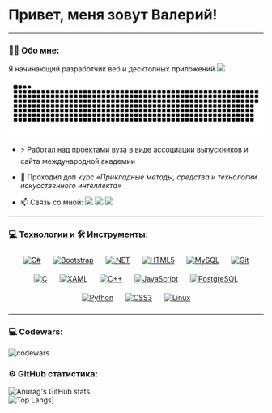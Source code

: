 # Привет, меня зовут Валерий!

---

### :man_technologist: Обо мне:

Я начинающий разработчик веб и десктопных приложений <img src="https://media.giphy.com/media/WUlplcMpOCEmTGBtBW/giphy.gif" width="30px">

<p align="center">
 <img width="600" src="assets/github-snake.svg" alt="snake"/>
</p>

- :zap: Работал над проектами вуза в виде ассоциации выпускников и сайта международной академии

- :seedling: Проходил доп курс _«Прикладные методы, средства и технологии искусственного интеллекта»_

- :mailbox: Связь со мной:  [<img src="https://github.com/gauravghongde/social-icons/blob/master/PNG/Color/Telegram.png?raw=true" width="30">](https://t.me/zer0_11111) [<img src="https://github.com/gauravghongde/social-icons/blob/master/PNG/Color/Mail_ru.png?raw=true" width="30">](mailto:vkunievskiy@list.ru) [<img src="https://github.com/gauravghongde/social-icons/blob/master/PNG/Color/Gmail.png?raw=true" width="30">](mailto:WDM.forany@gmail.com)

---

### 💻 Технологии и 🛠 Инструменты:

<div align="center">  
<a href="https://docs.microsoft.com/en-us/dotnet/csharp/" target="_blank"><img style="margin: 10px" src="https://profilinator.rishav.dev/skills-assets/csharp-original.svg" alt="C#" height="50" /></a>  
<a href="https://getbootstrap.com/docs/3.4/javascript/" target="_blank"><img style="margin: 10px" src="https://profilinator.rishav.dev/skills-assets/bootstrap-plain.svg" alt="Bootstrap" height="50" /></a>  
<a href="https://dotnet.microsoft.com/download/dotnet-framework" target="_blank"><img style="margin: 10px" src="https://profilinator.rishav.dev/skills-assets/dot-net-original-wordmark.svg" alt=".NET" height="50" /></a>  
<a href="https://en.wikipedia.org/wiki/HTML5" target="_blank"><img style="margin: 10px" src="https://profilinator.rishav.dev/skills-assets/html5-original-wordmark.svg" alt="HTML5" height="50" /></a>  
<a href="https://www.mysql.com/" target="_blank"><img style="margin: 10px" src="https://profilinator.rishav.dev/skills-assets/mysql-original-wordmark.svg" alt="MySQL" height="50" /></a>  
<a href="https://github.com/" target="_blank"><img style="margin: 10px" src="https://profilinator.rishav.dev/skills-assets/git-scm-icon.svg" alt="Git" height="50" /></a>  
<a href="https://www.cprogramming.com/" target="_blank"><img style="margin: 10px" src="https://profilinator.rishav.dev/skills-assets/c-original.svg" alt="C" height="50" /></a>  
<a href="https://docs.microsoft.com/en-us/dotnet/desktop/wpf/xaml/" target="_blank"><img style="margin: 10px" src="https://profilinator.rishav.dev/skills-assets/xaml.png" alt="XAML" height="50" /></a>  
<a href="https://www.cplusplus.com/" target="_blank"><img style="margin: 10px" src="https://profilinator.rishav.dev/skills-assets/cplusplus-original.svg" alt="C++" height="50" /></a>  
<a href="https://www.javascript.com/" target="_blank"><img style="margin: 10px" src="https://profilinator.rishav.dev/skills-assets/javascript-original.svg" alt="JavaScript" height="50" /></a>  
<a href="https://www.postgresql.org/" target="_blank"><img style="margin: 10px" src="https://profilinator.rishav.dev/skills-assets/postgresql-original-wordmark.svg" alt="PostgreSQL" height="50" /></a>  
<a href="https://www.python.org/" target="_blank"><img style="margin: 10px" src="https://profilinator.rishav.dev/skills-assets/python-original.svg" alt="Python" height="50" /></a>  
<a href="https://www.w3schools.com/css/" target="_blank"><img style="margin: 10px" src="https://profilinator.rishav.dev/skills-assets/css3-original-wordmark.svg" alt="CSS3" height="50" /></a>  
<a href="https://www.linux.org/" target="_blank"><img style="margin: 10px" src="https://profilinator.rishav.dev/skills-assets/linux-original.svg" alt="Linux" height="50" /></a>  
</div>

---

### 💻 Codewars:

![codewars](https://www.codewars.com/users/zer0_S1stem/badges/large)

### ⚙️ GitHub статистика:

![Anurag's GitHub stats](https://github-readme-stats.vercel.app/api?username=VVoron&show_icons=true&theme=radical)
<br>
![Top Langs](https://github-readme-stats.vercel.app/api/top-langs/?username=VVoron&langs_count=8)]
